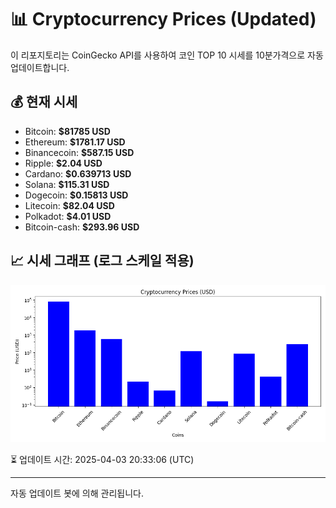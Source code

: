 
# 📊 Cryptocurrency Prices (Updated)

이 리포지토리는 CoinGecko API를 사용하여 코인 TOP 10 시세를 10분가격으로 자동 업데이트합니다.

## 💰 현재 시세
- Bitcoin: **$81785 USD**
- Ethereum: **$1781.17 USD**
- Binancecoin: **$587.15 USD**
- Ripple: **$2.04 USD**
- Cardano: **$0.639713 USD**
- Solana: **$115.31 USD**
- Dogecoin: **$0.15813 USD**
- Litecoin: **$82.04 USD**
- Polkadot: **$4.01 USD**
- Bitcoin-cash: **$293.96 USD**

## 📈 시세 그래프 (로그 스케일 적용)
![Crypto Prices](crypto_prices.png)

⏳ 업데이트 시간: 2025-04-03 20:33:06 (UTC)

---
자동 업데이트 봇에 의해 관리됩니다.
